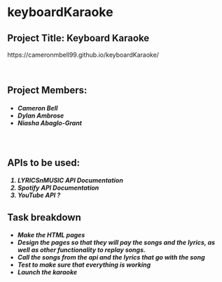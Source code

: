# keyboardKaraoke
<h2>Project Title: Keyboard Karaoke</h2>
<p>https://cameronmbell99.github.io/keyboardKaraoke/</p>
<br />
<h2>Project Members:</h2>
<h5>
  <ul>
    <li>Cameron Bell</li>
    <li>Dylan Ambrose</li>
    <li>Niasha Abaglo-Grant</li>
  </ul>
</h5>

<br />
<h2>APIs to be used:</h2>
<h5>
  <ol>
    <li>LYRICSnMUSIC API Documentation</li>
    <li>Spotify API Documentation</li>
    <li>YouTube API ?</li>
  </ol>
</h5>

<h2>
  Task breakdown
</h2>
<h5>
  <ul>
    <li>Make the HTML pages</li>
    <li>
      Design the pages so that they will pay the songs and the lyrics, as well
      as other functionality to replay songs.
    </li>
    <li>Call the songs from the api and the lyrics that go with the song</li>
    <li>Test to make sure that everything is working</li>
    <li>Launch the karaoke</li>
  </ul>
</h5>
